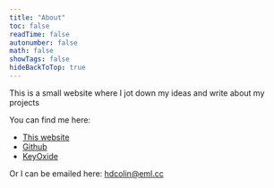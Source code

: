 ```yaml
---
title: "About"
toc: false 
readTime: false 
autonumber: false 
math: false 
showTags: false
hideBackToTop: true 
---
```


This is a small website where I jot down my ideas and write about my projects 

You can find me here: 
* [This website](howardcolin.co.uk)
* [Github](https://github.com/hdcolin)
* [KeyOxide](https://keyoxide.org/aspe:keyoxide.org:UEQ6QIJR4YWZRXPIBY4YVHYMAI)

Or I can be emailed here: hdcolin@eml.cc 

